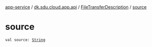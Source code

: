 [app-service](../../index.md) / [dk.sdu.cloud.app.api](../index.md) / [FileTransferDescription](index.md) / [source](./source.md)

# source

`val source: `[`String`](https://kotlinlang.org/api/latest/jvm/stdlib/kotlin/-string/index.html)